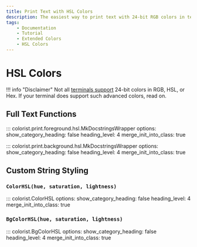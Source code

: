 ```yaml
---
title: Print Text with HSL Colors
description: The easiest way to print text with 24-bit RGB colors in terminal output using HSL and Colorist for Python. The documentation includes code examples.
tags:
    - Documentation
    - Tutorial
    - Extended Colors
    - HSL Colors
---
```


# HSL Colors
!!! info "Disclaimer"
    Not all [terminals support](../../user-guide/materials/terminal-support.md) 24-bit colors in RGB, HSL, or Hex. If your terminal does support such advanced colors, read on.

## Full Text Functions

::: colorist.print.foreground.hsl.MkDocstringsWrapper
    options:
      show_category_heading: false
      heading_level: 4
      merge_init_into_class: true

::: colorist.print.background.hsl.MkDocstringsWrapper
    options:
      show_category_heading: false
      heading_level: 4
      merge_init_into_class: true

## Custom String Styling
### `ColorHSL(hue, saturation, lightness)`
::: colorist.ColorHSL
    options:
      show_category_heading: false
      heading_level: 4
      merge_init_into_class: true

### `BgColorHSL(hue, saturation, lightness)`
::: colorist.BgColorHSL
    options:
      show_category_heading: false
      heading_level: 4
      merge_init_into_class: true
